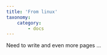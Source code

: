 ```yaml
---
title: 'From linux'
taxonomy:
    category:
        - docs
---
```


Need to write and even more pages ...